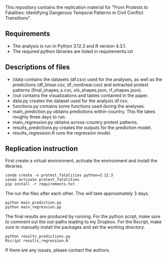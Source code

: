 This repository contains the replication material for "From Protests to Fatalities: Identifying Dangerous Temporal Patterns in Civil Conflict Transitions".

## Requirements
- The analysis is run in Python 3.12.3 and R version 4.3.1.
- The required python libraries are listed in requirements.txt

## Descriptions of files 
- /data contains the datasets (df.csv) used for the analyses, as well as the predictions (df_linear.csv, df_nonlinear.csv) and extracted protest patterns (final_shapes_s.csv, ols_shapes.json, rf_shapes.json).
- /out contains the visualizations and tables contained in the paper. 
- data.py creates the dataset used for the analysis df.csv. 
- functions.py contains some functions used during the analyses. 
- main_prediction.py obtains predictions within-country. This file takes roughly three days to run. 
- main_regression.py obtains across-country protest patterns. 
- results_predictions.py creates the outputs for the prediction model. 
- results_regression.R runs the regression model. 

## Replication instruction
First create a virtual environment, activate the environment and install the libraries. 

```
conda create -n protest_fatalities python=3.12.3
conda activate protest_fatalities
pip install -r requirements.txt
```

The run the files after each other. This will take approximately 3 days.

```
python main_prediction.py
python main_regression.py
```

The final results are produced by running. For the python script, make sure to comment out the out-paths leading to my Dropbox. For the Rscript, make sure to manually install the packages and set the working directory. 

 ```
python results_predictions.py
Rscript results_regression.R
```

If there are any issues, please contact the authors. 
